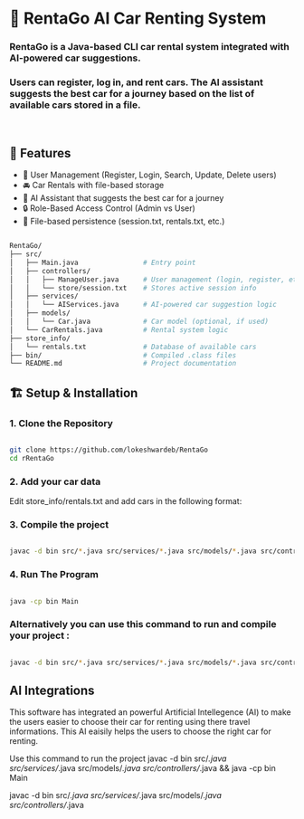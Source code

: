 
#  🚗 RentaGo AI Car Renting System

### RentaGo is a Java-based CLI car rental system integrated with AI-powered car suggestions.
### Users can register, log in, and rent cars. The AI assistant suggests the best car for a journey based on the list of available cars stored in a file.

<br>

## 📌 Features

<ul>
<li>👤 User Management (Register, Login, Search, Update, Delete users)</li>
<li>🚘 Car Rentals with file-based storage</li>
<li>🤖 AI Assistant that suggests the best car for a journey</li>
<li>🔒 Role-Based Access Control (Admin vs User)</li>
<li>📂 File-based persistence (session.txt, rentals.txt, etc.)</li>
</ul>

```bash

RentaGo/
├── src/
│   ├── Main.java                # Entry point
│   ├── controllers/
│   │   ├── ManageUser.java      # User management (login, register, etc.)
│   │   └── store/session.txt    # Stores active session info
│   ├── services/
│   │   └── AIServices.java      # AI-powered car suggestion logic
│   ├── models/
│   │   └── Car.java             # Car model (optional, if used)
│   └── CarRentals.java          # Rental system logic
├── store_info/
│   └── rentals.txt              # Database of available cars
├── bin/                         # Compiled .class files
└── README.md                    # Project documentation

```

## 🏗️ Setup & Installation

### 1. Clone the Repository

```bash

git clone https://github.com/lokeshwardeb/RentaGo
cd rRentaGo

```

### 2. Add your car data
Edit store_info/rentals.txt and add cars in the following format:

### 3. Compile the project

```bash

javac -d bin src/*.java src/services/*.java src/models/*.java src/controllers/*.java

```

### 4. Run The Program

```bash

java -cp bin Main


```

### Alternatively you can use this command to run and compile your project :

```bash

javac -d bin src/*.java src/services/*.java src/models/*.java src/controllers/*.java && java -cp bin Main

```

## AI Integrations
This software has integrated an powerful Artificial Intellegence (AI) to make the users easier to choose their car for renting using there travel informations. This AI eaisily helps the users to choose the right car for renting.







Use this command to run the project
javac -d bin src/*.java src/services/*.java src/models/*.java src/controllers/*.java && java -cp bin Main

javac -d bin src/*.java src/services/*.java src/models/*.java src/controllers/*.java
